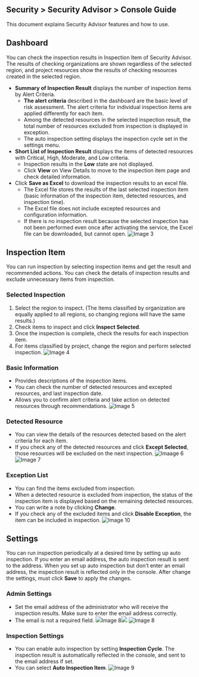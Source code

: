 ## Security > Security Advisor > Console Guide

This document explains Security Advisor features and how to use.

## Dashboard

You can check the inspection results in Inspection Item of Security Advisor.
The results of checking organizations are shown regardless of the selected region, and project resources show the results of checking resources created in the selected region.

* **Summary of Inspection Result** displays the number of inspection items by Alert Criteria.
  - **The alert criteria** described in the dashboard are the basic level of risk assessment.
The alert criteria for individual inspection items are applied differently for each item.
  - Among the detected resources in the selected inspection result, the total number of resources excluded from inspection is displayed in exception.
  - The auto inspection setting displays the inspection cycle set in the settings menu.
* **Short List of Inspection Result** displays the items of detected resources with Critical, High, Moderate, and Low criteria.
  - Inspection results in the **Low** state are not displayed.
  - Click **View** on View Details to move to the inspection item page and check detailed information.
* Click **Save as Excel** to download the inspection results to an excel file.
  - The Excel file stores the results of the last selected inspection item (basic information of the inspection item, detected resources, and inspection time).
  - The Excel file does not include excepted resources and configuration information.
  - If there is no inspection result because the selected inspection has not been performed even once after activating the service, the Excel file can be downloaded, but cannot open.
![Image 3](https://kr1-api-object-storage.nhncloudservice.com/v1/AUTH_2acdfabf4efe4efc8a04c00b348110c9/cdn_origin/prod_securityadvisor/overview_en_03.png)


## Inspection Item

You can run inspection by selecting inspection items and get the result and recommended actions.
You can check the details of inspection results and exclude unnecessary items from inspection.
### Selected Inspection
1. Select the region to inspect.
(The items classified by organization are equally applied to all regions, so changing regions will have the same results.)
2. Check items to inspect and click **Inspect Selected**.
3. Once the inspection is complete, check the results for each inspection item.
4. For items classified by project, change the region and perform selected inspection.
![Image 4](https://kr1-api-object-storage.nhncloudservice.com/v1/AUTH_2acdfabf4efe4efc8a04c00b348110c9/cdn_origin/prod_securityadvisor/overview_en_04.png)

### Basic Information

* Provides descriptions of the inspection items.
* You can check the number of detected resources and excepted resources, and last inspection date.
* Allows you to confirm alert criteria and take action on detected resources through recommendations.
![Image 5](https://kr1-api-object-storage.nhncloudservice.com/v1/AUTH_2acdfabf4efe4efc8a04c00b348110c9/cdn_origin/prod_securityadvisor/overview_en_05.png)

### Detected Resource

* You can view the details of the resources detected based on the alert criteria for each item.
* If you check any of the detected resources and click **Except Selected**, those resources will be excluded on the next inspection.
![Imaage 6](https://kr1-api-object-storage.nhncloudservice.com/v1/AUTH_2acdfabf4efe4efc8a04c00b348110c9/cdn_origin/prod_securityadvisor/overview_en_06.png)
![Image 7](https://kr1-api-object-storage.nhncloudservice.com/v1/AUTH_2acdfabf4efe4efc8a04c00b348110c9/cdn_origin/prod_securityadvisor/overview_en_07.png)

### Exception List

* You can find the items excluded from inspection.
* When a detected resource is excluded from inspection, the status of the inspection item is displayed based on the remaining detected resources.
* You can write a note by clicking **Change**.
* If you check any of the excluded items and click **Disable Exception**, the item can be included in inspection.
![Image 10](https://kr1-api-object-storage.nhncloudservice.com/v1/AUTH_2acdfabf4efe4efc8a04c00b348110c9/cdn_origin/prod_securityadvisor/overview_en_11.png)
## Settings

You can run inspection periodically at a desired time by setting up auto inspection.
If you enter an email address, the auto inspection result is sent to the address. When you set up auto inspection but don’t enter an email address, the inspection result is reflected only in the console.
After change the settings, must click **Save** to apply the changes.

### Admin Settings

* Set the email address of the administrator who will receive the inspection results. Make sure to enter the email address correctly.
* The email is not a required field.
![](https://kr1-api-object-storage.nhncloudservice.com/v1/AUTH_2acdfabf4efe4efc8a04c00b348110c9/cdn_origin/prod_securityadvisor/overview_08.png)Image 8![](https://kr1-api-object-storage.nhncloudservice.com/v1/AUTH_2acdfabf4efe4efc8a04c00b348110c9/cdn_origin/prod_securityadvisor/overview_08.png)
![Image 8](https://kr1-api-object-storage.nhncloudservice.com/v1/AUTH_2acdfabf4efe4efc8a04c00b348110c9/cdn_origin/prod_securityadvisor/overview_en_08.png)
### Inspection Settings
* You can enable auto inspection by setting **Inspection Cycle**. The inspection result is automatically reflected in the console, and sent to the email address if set.
* You can select **Auto Inspection Item**.
![Image 9](https://kr1-api-object-storage.nhncloudservice.com/v1/AUTH_2acdfabf4efe4efc8a04c00b348110c9/cdn_origin/prod_securityadvisor/overview_en_09.png)

